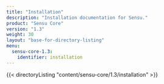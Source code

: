 ```yaml
---
title: "Installation"
description: "Installation documentation for Sensu."
product: "Sensu Core"
version: "1.3"
weight: 30
layout: "base-for-directory-listing"
menu:
  sensu-core-1.3:
    identifier: installation
---
```


{{< directoryListing "content/sensu-core/1.3/installation" >}}
